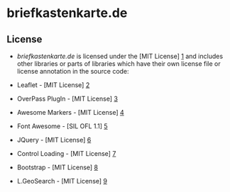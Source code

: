 # briefkastenkarte.de

## License
- *briefkastenkarte.de* is licensed under the [MIT License] [1] and includes other
libraries or parts of libraries which have their own license file or license
annotation in the source code:

 - Leaflet - [MIT License] [2]
 - OverPass PlugIn - [MIT License] [3]
 - Awesome Markers - [MIT License] [4]
 - Font Awesome - [SIL OFL 1.1] [5]
 - JQuery - [MIT License] [6]
 - Control Loading - [MIT License] [7]
 - Bootstrap - [MIT License] [8]
 - L.GeoSearch - [MIT License] [9]

  [1]: http://opensource.org/licenses/mit-license.html
  [2]: https://github.com/Leaflet/Leaflet/blob/master/LICENSE
  [3]: https://github.com/kartenkarsten/leaflet-layer-overpass/blob/master/LICENSE
  [4]: https://github.com/lvoogdt/Leaflet.awesome-markers/blob/2.0/develop/LICENSE
  [5]: http://fortawesome.github.io/Font-Awesome/license
  [6]: https://jquery.org/license/
  [7]: https://github.com/ebrelsford/Leaflet.loading/blob/master/LICENSE
  [8]: http://getbootstrap.com/getting-started/#license-faqs
  [9]: https://github.com/smeijer/L.GeoSearch/blob/master/LICENSE
